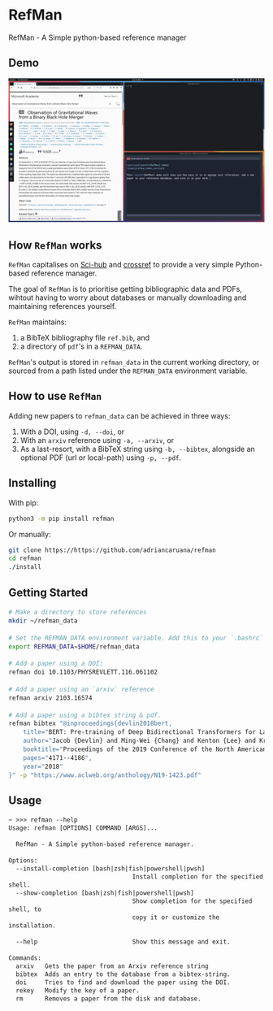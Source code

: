 # RefMan
RefMan - A Simple python-based reference manager

## Demo

![RefMan Demo](demo.gif?raw=true)


## How `RefMan` works
`RefMan` capitalises on [Sci-hub](https://sci-hub.se/) and [crossref](https://crossref.org) to 
provide a very simple Python-based reference manager.

The goal of `RefMan` is to prioritise getting bibliographic data and PDFs, wihtout having to worry about databases or manually downloading and maintaining references yourself.

`RefMan` maintains:
 1. a BibTeX bibliography file `ref.bib`, and
 2. a directory of `pdf`'s in a `REFMAN_DATA`.

`RefMan`'s output is stored in `refman_data` in the current working directory, or sourced from a
path listed under the `REFMAN_DATA` environment variable.

## How to use `RefMan`

Adding new papers to `refman_data` can be achieved in three ways:
 1. With a DOI, using `-d, --doi`, or
 2. With an `arxiv` reference using `-a, --arxiv`, or
 3. As a last-resort, with a BibTeX string using `-b, --bibtex`, alongside an optional PDF (url or local-path) using `-p, --pdf`.

## Installing

With pip:
```bash
python3 -m pip install refman
```
Or manually:

```bash
git clone https://https://github.com/adriancaruana/refman
cd refman
./install
```

## Getting Started

```bash
# Make a directory to store references
mkdir ~/refman_data

# Set the REFMAN_DATA environment variable. Add this to your `.bashrc` for persistence.
export REFMAN_DATA=$HOME/refman_data

# Add a paper using a DOI:
refman doi 10.1103/PHYSREVLETT.116.061102

# Add a paper using an `arxiv` reference
refman arxiv 2103.16574

# Add a paper using a bibtex string & pdf.
refman bibtex "@inproceedings{devlin2018bert,
	title="BERT: Pre-training of Deep Bidirectional Transformers for Language Understanding",
	author="Jacob {Devlin} and Ming-Wei {Chang} and Kenton {Lee} and Kristina N. {Toutanova}",
	booktitle="Proceedings of the 2019 Conference of the North American Chapter of the Association for Computational Linguistics: Human Language Technologies, Volume 1 (Long and Short Papers)",
	pages="4171--4186",
	year="2018"
}" -p "https://www.aclweb.org/anthology/N19-1423.pdf"
```

## Usage

```
~ >>> refman --help
Usage: refman [OPTIONS] COMMAND [ARGS]...

  RefMan - A Simple python-based reference manager.

Options:
  --install-completion [bash|zsh|fish|powershell|pwsh]
                                  Install completion for the specified shell.
  --show-completion [bash|zsh|fish|powershell|pwsh]
                                  Show completion for the specified shell, to
                                  copy it or customize the installation.

  --help                          Show this message and exit.

Commands:
  arxiv   Gets the paper from an Arxiv reference string
  bibtex  Adds an entry to the database from a bibtex-string.
  doi     Tries to find and download the paper using the DOI.
  rekey   Modify the key of a paper.
  rm      Removes a paper from the disk and database.
```